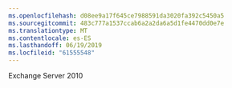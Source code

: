 ```yaml
---
ms.openlocfilehash: d08ee9a17f645ce7988591da3020fa392c5450a5
ms.sourcegitcommit: 483c777a1537ccab6a2a2da6a5d1fe4470dd0e7e
ms.translationtype: MT
ms.contentlocale: es-ES
ms.lasthandoff: 06/19/2019
ms.locfileid: "61555548"
---
```

Exchange Server 2010